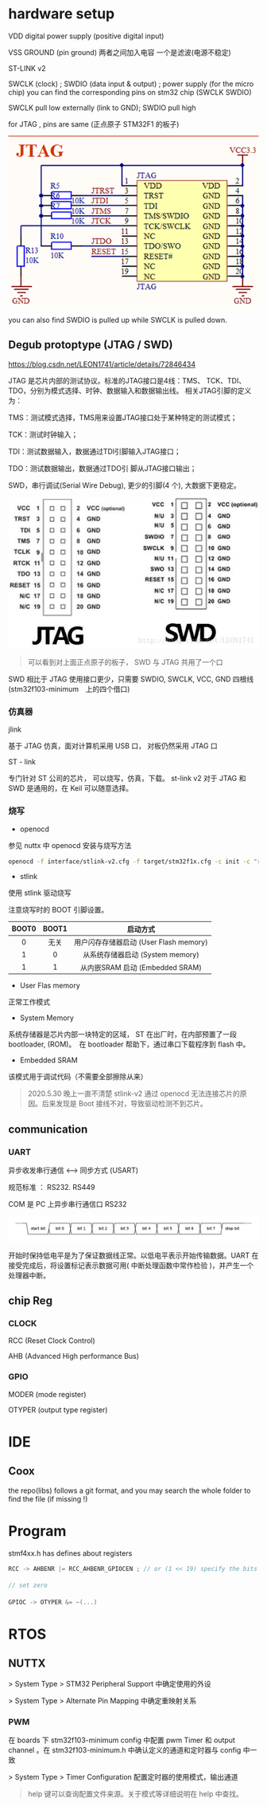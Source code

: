 # hardware setup

VDD digital power supply (positive digital input)

VSS GROUND (pin ground) 两者之间加入电容 一个是滤波(电源不稳定)

ST-LINK v2 

SWCLK (clock) ; SWDIO (data input & output) ; power supply (for the micro chip)  you can find the corresponding pins on stm32 chip (SWCLK SWDIO) 

SWCLK pull low externally (link to GND); SWDIO pull high 

for JTAG , pins are same (正点原子 STM32F1 的板子)

![avatar](./img/JTAG.png)

you can also find SWDIO is pulled up while SWCLK is pulled down.

## Degub protoptype (JTAG / SWD)

<https://blog.csdn.net/LEON1741/article/details/72846434>

JTAG 是芯片内部的测试协议。标准的JTAG接口是4线：TMS、 TCK、TDI、TDO，分别为模式选择、时钟、数据输入和数据输出线。 相关JTAG引脚的定义为：

TMS：测试模式选择，TMS用来设置JTAG接口处于某种特定的测试模式；

TCK：测试时钟输入；

TDI：测试数据输入，数据通过TDI引脚输入JTAG接口；

TDO：测试数据输出，数据通过TDO引 脚从JTAG接口输出；

SWD，串行调试(Serial Wire Debug), 更少的引脚(4 个), 大数据下更稳定。

![avatar](img/JTAGandSWD.jpg)

> 可以看到对上面正点原子的板子， SWD 与 JTAG 共用了一个口

SWD 相比于 JTAG 使用接口更少，只需要 SWDIO, SWCLK, VCC, GND 四根线(stm32f103-minimum　上的四个借口)

### 仿真器

jlink 

基于 JTAG 仿真，面对计算机采用 USB 口， 对板仍然采用 JTAG 口

ST - link

专门针对 ST 公司的芯片， 可以烧写，仿真，下载。 st-link v2 对于 JTAG 和 SWD 是通用的，在 Keil 可以随意选择。

### 烧写

* openocd 

参见 nuttx 中 openocd 安装与烧写方法

```bash
openocd -f interface/stlink-v2.cfg -f target/stm32f1x.cfg -c init -c "reset halt" -c "flash write_image erase nuttx.bin 0x08000000"
```

* stlink

使用 stlink 驱动烧写

注意烧写时的 BOOT 引脚设置。

| BOOT0 | BOOT1 | 启动方式 |
| :-: | :-: | :-: |
| 0 | 无关 | 用户闪存存储器启动 (User Flash memory) |
| 1 | 0 | 从系统存储器启动 (System memory) |
| 1 | 1 | 从内嵌SRAM 启动 (Embedded SRAM) |

* User Flas memory

正常工作模式

* System Memory

系统存储器是芯片内部一块特定的区域， ST 在出厂时，在内部预置了一段 bootloader, (ROM)。　在 bootloader 帮助下，通过串口下载程序到 flash 中。

* Embedded SRAM

该模式用于调试代码（不需要全部擦除从来）

> 2020.5.30 晚上一直不清楚 stlink-v2 通过 openocd 无法连接芯片的原因。后来发现是 Boot 接线不对，导致驱动检测不到芯片。

## communication

### UART

异步收发串行通信  <--> 同步方式 (USART)

规范标准 ： RS232. RS449

COM 是 PC 上异步串行通信口 RS232

![UART](./img/UART.png)

开始时保持低电平是为了保证数据线正常。以低电平表示开始传输数据。UART 在接受完成后，将设置标记表示数据可用( 中断处理函数中常作检验 )，并产生一个处理器中断。

## chip Reg

### CLOCK

RCC (Reset Clock Control) 

AHB (Advanced High performance Bus)

### GPIO

MODER (mode register)

OTYPER (output type register)

# IDE 

## Coox 

the repo(libs) follows a git format, and you may search the whole folder to find the file (if missing !)

# Program 

stmf4xx.h has defines about registers

```C++
RCC -> AHBENR |= RCC_AHBENR_GPIOCEN ; // or (1 << 19) specify the bits

// set zero

GPIOC -> OTYPER &= ~(...) 
```

# RTOS

## NUTTX

\> System Type > STM32 Peripheral Support 中确定使用的外设

\> System Type > Alternate Pin Mapping 中确定重映射关系

### PWM

在 boards 下 stm32f103-minimum config 中配置 pwm Timer 和 output channel 。在 stm32f103-minimum.h 中确认定义的通道和定时器与 config 中一致

\> System Type > Timer Configuration 配置定时器的使用模式，输出通道 

> help 键可以查询配置文件来源。关于模式等详细说明在 help 中查找。
